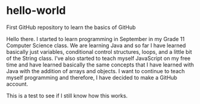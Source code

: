# hello-world
First GitHub repository to learn the basics of GitHub

Hello there. I started to learn programming in September in my Grade 11 Computer Science class. We are learning Java and so far I have learned basically just variables, conditional control structures, loops, and a little bit of the String class. I've also started to teach myself JavaScript on my free time and have learned basically the same concepts that I have learned with Java with the addition of arrays and objects. I want to continue to teach myself programming and therefore, I have decided to make a GitHub account.

This is a test to see if I still know how this works.
